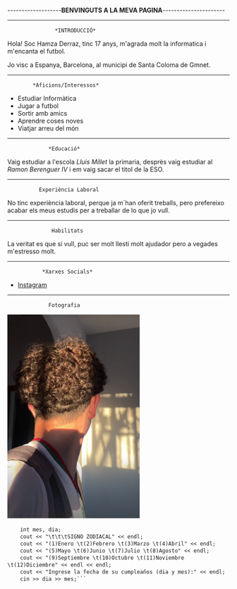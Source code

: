 -------------------**BENVINGUTS A LA MEVA PAGINA**----------------------
____________________________________________________________________   
		       	   *INTRODUCCIÓ*
Hola! Soc Hamza Derraz, tinc 17 anys, m'agrada molt la informatica i m'encanta el futbol.

Jo visc a Espanya, Barcelona, al municipi de Santa Coloma de Gmnet.
____________________________________________________________________
			*Aficions/Interessos* 
- Estudiar Informàtica
- Jugar a futbol
- Sortir amb amics
- Aprendre coses noves
- Viatjar arreu del món
_____________________________________________________________________
			     *Educació*
Vaig estudiar a l'escola *Lluis Millet* la primaria, desprès vaig estudiar
al *Ramon Berenguer IV* i em vaig sacar el titol de la ESO.
______________________________________________________________________
			  Experiència Laboral
No tinc experiència laboral, perque ja m´han oferit treballs, pero prefereixo
acabar els meus estudis per a treballar de lo que jo vull.
______________________________________________________________________
			      Habilitats
La veritat es que si vull, puc ser molt llesti molt ajudador pero a vegades
 m'estresso molt.
_______________________________________________________________________
			   *Xarxes Socials*
- [Instagram](https://www.instagram.com/h.dr212/)
_______________________________________________________________________
			     Fotografia
 ![LaMevaFoto](hamza-derraz.png)

```int main() {
    int mes, dia;
    cout << "\t\t\tSIGNO ZODIACAL" << endl;
    cout << "(1)Enero \t(2)Febrero \t(3)Marzo \t(4)Abril" << endl;
    cout << "(5)Mayo \t(6)Junio \t(7)Julio \t(8)Agosto" << endl;
    cout << "(9)Septiembre \t(10)Octubre \t(11)Noviembre \t(12)Diciembre" << endl << endl;
    cout << "Ingrese la fecha de su cumpleaños (dia y mes):" << endl;
    cin >> dia >> mes;```

